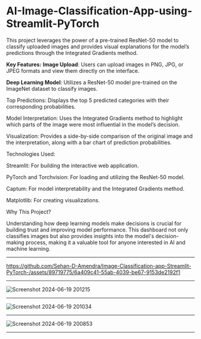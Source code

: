 # AI-Image-Classification-App-using-Streamlit-PyTorch

This project leverages the power of a pre-trained ResNet-50 model to classify uploaded images and provides visual explanations for the model’s predictions through the Integrated Gradients method.

**Key Features:**
**Image Upload**: Users can upload images in PNG, JPG, or JPEG formats and view them directly on the interface.

**Deep Learning Model**: Utilizes a ResNet-50 model pre-trained on the ImageNet dataset to classify images.

Top Predictions: Displays the top 5 predicted categories with their corresponding probabilities.

Model Interpretation: Uses the Integrated Gradients method to highlight which parts of the image were most influential in the model’s decision.

Visualization: Provides a side-by-side comparison of the original image and the interpretation, along with a bar chart of prediction probabilities.

Technologies Used:

Streamlit: For building the interactive web application.

PyTorch and Torchvision: For loading and utilizing the ResNet-50 model.

Captum: For model interpretability and the Integrated Gradients method.

Matplotlib: For creating visualizations.

Why This Project?

Understanding how deep learning models make decisions is crucial for building trust and improving model performance. This dashboard not only classifies images but also provides insights into the model's decision-making process, making it a valuable tool for anyone interested in AI and machine learning.

---

https://github.com/Sehan-D-Amendra/Image-Classification-app-Streamlit-PyTorch-/assets/89719775/6a409c41-55ab-4039-be67-9153de2192f1

---
![Screenshot 2024-06-19 201215](https://github.com/Sehan-D-Amendra/Image-Classification-app-Streamlit-PyTorch-/assets/89719775/348a8e61-ecd2-48a1-911f-0d3d4e94abcc)

---

![Screenshot 2024-06-19 201034](https://github.com/Sehan-D-Amendra/Image-Classification-app-Streamlit-PyTorch-/assets/89719775/78e7836e-e932-4aab-af1a-bcd3d246cec2)

---

![Screenshot 2024-06-19 200853](https://github.com/Sehan-D-Amendra/Image-Classification-app-Streamlit-PyTorch-/assets/89719775/ed382927-5ce4-4134-8fae-43453e1c1ed2)

---
